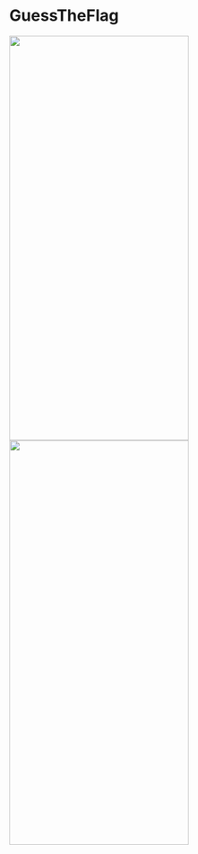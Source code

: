 # GuessTheFlag


<img src= "https://github.com/ASw1tch/GuessTheFlag/assets/108889662/2023e486-853a-4dc8-be9f-c42935fce114" width="320" height="720"> <img src= "https://github.com/ASw1tch/GuessTheFlag/assets/108889662/c0d994eb-213f-4929-8eca-d91ecb327d29" width="320" height="720"> 

